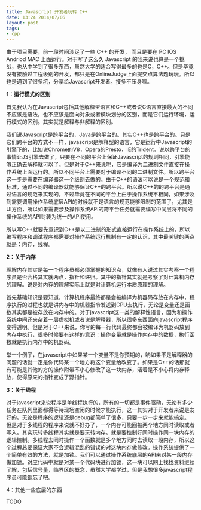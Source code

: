 ```yaml
---
title: Javascript 开发者玩转 C++
date: 13:24 2014/07/06
layout: post
tags:
- cpp
---
```

由于项目需要，前一段时间涉足了一些 C++ 的开发， 而且是要在 PC IOS Andriod MAC 上面运行。对于写了这么久 Javascript 的我来说也算是一个挑战，也从中学到了很多东西，虽然大学的适合写得最多的也是C，C++。但是毕竟没有接触过工程级别的开发，都只是在OnlineJudge上面提交点算法题玩玩。所以也是遇到了很多坑，分享给Javascript开发者。技多不压身嘛。

**1：运行模式的区别**

首先我认为在Javascript包括其他解释型语言和C++或者说C语言直接最大的不同不应该是语法，也不应该是面向对象或者模块划分的区别，而是它们运行环境，运行模式的区别。其实就是解释与非解释的区别。

我们说Javascript是跨平台的，Java是跨平台的。其实C++也是跨平台的。只是它们跨平台的方式不一样，javascript是解释型的语言，它是运行中Javascript的引擎下的，比如说Chrome的V8，Opera的Presto，IE的Trident。说以跨平台的事情让JS引擎去做了，只要在不同的平台上保证Javascript的规则相同，引擎能够正确去解释就可以了。但是对于C++来说呢，它是编译为二进制文件直接在操作系统上面运行的。所以不同平台上需要对于编译不同的二进制文件。所以跨平台这一步是需要在编译器这一个级别去做的。由于C++的语法可以说是一个规范和标准，通过不同的编译器就能够保证C++的跨平台。所以说C++的的跨平台是通过语言的规范来实现的，不过毕竟在不同的平台上由于操作系统不相同，如果涉及到需要调用操作系统底层API的时候就不是语言的规范能够限制的范围了，尤其是UI方面，所以如果需要涉及操作系统API的跨平台任务就需要编写中间层将不同的操作系统的API封装为统一的API使用。

所以写C++就要先意识到C++是以二进制的形式直接运行在操作系统上的，所以编写程序和调试程序都需要对操作系统运行机制有一定的认识，其中最关键的两点就是：内存，线程。


**2：关于内存**

理解内存其实是每一个程序员都必须掌握的知识点，就像有人说过其实考察一个程序员是否合格其实就两点，指针和递归。其中的指针其实就是考察了对计算机内存的理解。说是对内存的理解实际上就是对计算机运行本质原理的理解。

首先基础知识是要知道，计算机程序最终都是会被编译为机器码存放在内存中，程序执行的过程也就是讲内存中的机器指令发送到CPU去执行，无论是变量还是函数其实都是被存放在内存中的。对于javascript这一类的解释性语言，因为和操作系统中间还夹杂着一层虚拟机或者说是解释器，所以很多东西面向javascript程序变得透明。但是对于C++来说，你写的每一行代码最终都会被编译为机器码放到内存中执行，很多时候要有这样的意识：操作变量就是操作内存中的数据，执行函数就是执行内存中的机器码。

举一个例子，在javascript中如果某一个变量不是你预期的，呐如果不是解释器的问题的话就一定是你代码某一个地方将这个变量给改变了。如果是C++的话那就有可能是其他的方的操作附带不小心修改了这一块内存，活着是不小心将内存释放，使得原来的指针变成了野指针。


**3：关于线程**

对于javascript来说程序是单线程执行的，所有的一切都是事件驱动，无论有多少任务在队列里面都得等待现场空闲的时候才能执行，这一其实对于开发者来说是友好的。无论是程序的逻辑还是debug都简单了很多，只要一步一步来就能搞定。但是对于多线程的程序来说就不好办了，一个内存可能回被两个地方同时读取或者写入。其实玩转多线程其实就是要玩转内存。就是要控制好同时操作同一块内存的逻辑控制。多线程去同时操作一个函数就是多个地方同时去读取一段内存，所以这个过程总要保证大家不会逻辑混乱的错误的对这块内存做修改。操作系统提供了一个简单有效的方法，就是加锁。我们可以通过操作系统底层的API来对某一段内存做加锁。对应代码中就是对某一个代码块进行加锁，这一块可以网上找找资料继续了解，包括信号量，临界区的概念，虽然大学都学过，但是我想很多javascript程序员可能都忘了吧。


4：其他一些底层的东西

TODO